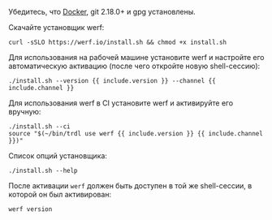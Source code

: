Убедитесь, что [Docker](https://docs.docker.com/get-docker), git 2.18.0+ и gpg установлены.

Скачайте установщик werf:

```shell
curl -sSLO https://werf.io/install.sh && chmod +x install.sh
```

Для использования на рабочей машине установите werf и настройте его автоматическую активацию (после чего откройте новую shell-сессию):

```shell
./install.sh --version {{ include.version }} --channel {{ include.channel }}
```

Для использования werf в CI установите werf и активируйте его вручную:

```shell
./install.sh --ci
source "$(~/bin/trdl use werf {{ include.version }} {{ include.channel }})"
```

Список опций установщика:

```shell
./install.sh --help
```

После активации `werf` должен быть доступен в той же shell-сессии, в которой он был активирован:

```shell
werf version
```
